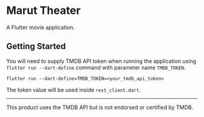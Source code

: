 # Marut Theater

A Flutter movie application.

## Getting Started

You will need to supply TMDB API token when running the application using `flutter run --dart-define` 
command with parameter name `TMDB_TOKEN`.

`flutter run --dart-define=TMDB_TOKEN=<your_tmdb_api_token>`

The token value will be used inside `rest_client.dart`.

---
This product uses the TMDB API but is not endorsed or certified by TMDB.
